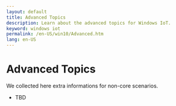 ```yaml
---
layout: default
title: Advanced Topics
description: Learn about the advanced topics for Windows IoT.
keyword: windows iot
permalink: /en-US/win10/Advanced.htm
lang: en-US
---
```


# Advanced Topics

We collected here extra informations for non-core scenarios.

* TBD
<!-- 1.  [Creating and Deploying Appx Packages](Appx.htm) --- Walkthrough on how to create Appx package using Visual Studio and deploy it on a Windows IoT Core device. -->

